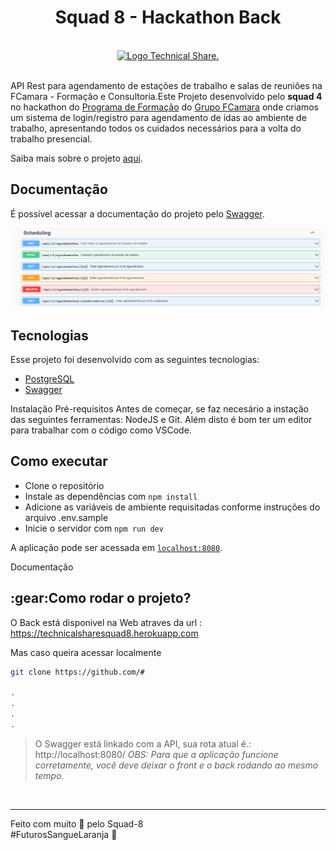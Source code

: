 <h1 align='center'>Squad 8 - Hackathon Back </h1> 
<br/>
<div align='center'>
        <a href='#'><img src='https://i.imgur.com/aKiNSth.png' alt='Logo Technical Share.' width='300px'/></a>
</div>
<br>

API Rest para agendamento de estações de trabalho e salas de reuniões na FCamara - Formação e Consultoria.Este Projeto desenvolvido pelo **squad 4** no hackathon do [Programa de Formação](https://digital.fcamara.com.br/programadeformacao) do [Grupo FCamara](https://www.fcamara.com.br/) onde criamos um sistema de login/registro para agendamento de idas ao ambiente de trabalho, apresentando todos os cuidados necessários para a volta do trabalho presencial.
 
 Saiba mais sobre o projeto [aqui](https://acbragab.medium.com/orange-space-encarando-o-novo-normal-na-reabertura-dos-escrit%C3%B3rios-e821808cf311).
 
## Documentação

É possível acessar a documentação do projeto pelo [Swagger](https://orange-space.herokuapp.com/docs/|).

 <img src="https://github.com/felipeblobo/squad4-backend/blob/master/postman_sample.PNG" alt="postman_sample" width="800">

## Tecnologias

Esse projeto foi desenvolvido com as seguintes tecnologias:


- [PostgreSQL](https://www.elephantsql.com/)
- [Swagger](https://swagger.io/)

Instalação
Pré-requisitos
Antes de começar, se faz necesário a instação das seguintes ferramentas: NodeJS e Git. Além disto é bom ter um editor para trabalhar com o código como VSCode.

##  Como executar

- Clone o repositório
- Instale as dependências com `npm install`
- Adicione as variáveis de ambiente requisitadas conforme instruções do arquivo .env.sample
- Inicie o servidor com `npm run dev`

A aplicação pode ser acessada em [`localhost:8080`](http://localhost:8080).


Documentação

<h2 id="comorodaroprojeto">:gear:Como rodar o projeto?</h2>

O Back está disponivel na Web atraves da url : https://technicalsharesquad8.herokuapp.com

Mas caso queira acessar localmente 

``` bash
git clone https://github.com/#

.
.
.
.
```
> O Swagger está linkado com a API, sua rota atual é.: http://localhost:8080/
*OBS: Para que a aplicação funcione corretamente, você deve deixar o front e o back rodando ao mesmo tempo.*

<br>

<hr>

<p> Feito com muito 🧡 pelo Squad-8<br> #FuturosSangueLaranja 🚀 <p>
